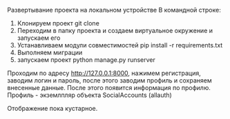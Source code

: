 
Развертывание проекта на локальном устройстве
В командной строке: 
1. Клонируем проект git clone
2. Переходим в папку проекта и создаем виртуальное окружение и запускаем его
3. Устанавливаем модули совместимостей pip install -r requirements.txt
4. Выполняем миграции
5. запускаем проект python manage.py runserver

Проходим по адресу http://127.0.0.1:8000, нажимем регистрация, заводим логин и пароль, после этого заводим профиль и сохраняем внесенные данные.
После этого появится информация по профилю. Профиль - экземлпляр объекта SocialAccounts (allauth)

Отображение пока кустарное.

